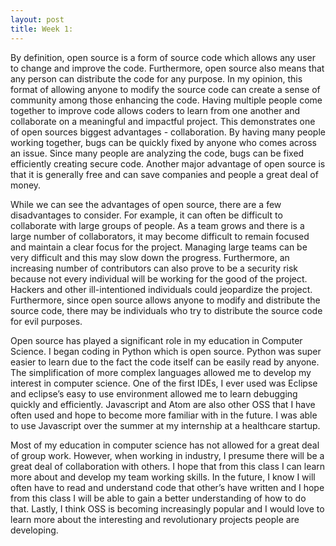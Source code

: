 ```yaml
---
layout: post
title: Week 1:
---
```



By definition, open source is a form of source code which allows any user to change
and improve the code. Furthermore, open source also means that any person can
distribute the code for any purpose. In my opinion, this format of allowing anyone to
modify the source code can create a sense of community among those enhancing the
code. Having multiple people come together to improve code allows coders to learn
from one another and collaborate on a meaningful and impactful project. This
demonstrates one of open sources biggest advantages - collaboration. By having many
people working together, bugs can be quickly fixed by anyone who comes across an
issue. Since many people are analyzing the code, bugs can be fixed efficiently
creating secure code. Another major advantage of open source is that it is generally
free and can save companies and people a great deal of money. 

While we can see the advantages of open source, there are a few disadvantages to
consider. For example, it can often be difficult to collaborate with large groups of
people. As a team grows and there is a large number of collaborators, it may become
difficult to remain focused and maintain a clear focus for the project. Managing
large teams can be very difficult and this may slow down the progress. Furthermore,
an increasing number of contributors can also prove to be a security risk because not
every individual will be working for the good of the project. Hackers and other
ill-intentioned individuals could jeopardize the project. Furthermore, since open
source allows anyone to modify and distribute the source code, there may be
individuals who try to distribute the source code for evil purposes.

Open source has played a significant role in my education in Computer Science. I
began coding in Python which is open source. Python was super easier to learn due to
the fact the code itself can be easily read by anyone. The simplification of more
complex languages allowed me to develop my interest in computer science.  One of the
first IDEs, I ever used was Eclipse and eclipse’s easy to use environment allowed me
to learn debugging quickly and efficiently. Javascript and Atom are also other OSS
that I have often used and hope to become more familiar with in the future. I was
able to use Javascript over the summer at my internship at a healthcare startup.  

Most of my education in computer science has not allowed for a great deal of group
work. However, when working in industry, I presume there will be a great deal of
collaboration with others. I hope that from this class I can learn more about and
develop my team working skills. In the future, I know I will often have to read and
understand code that other’s have written and I hope from this class I will be able
to gain a better understanding of how to do that. Lastly, I think OSS is becoming
increasingly popular and I would love to learn more about the interesting and
revolutionary projects people are developing.
